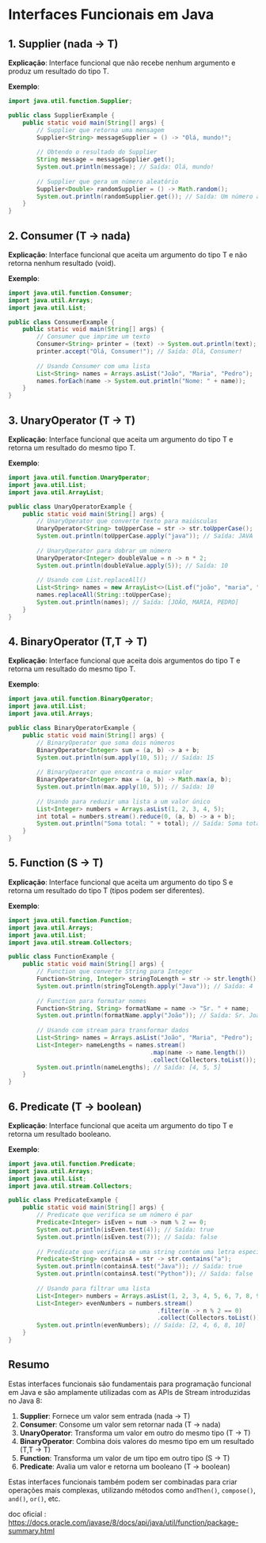 # Interfaces Funcionais em Java


## 1. Supplier (nada → T)

**Explicação**: Interface funcional que não recebe nenhum argumento e produz um resultado do tipo T.

**Exemplo**:
```java
import java.util.function.Supplier;

public class SupplierExample {
    public static void main(String[] args) {
        // Supplier que retorna uma mensagem
        Supplier<String> messageSupplier = () -> "Olá, mundo!";
        
        // Obtendo o resultado do Supplier
        String message = messageSupplier.get();
        System.out.println(message); // Saída: Olá, mundo!
        
        // Supplier que gera um número aleatório
        Supplier<Double> randomSupplier = () -> Math.random();
        System.out.println(randomSupplier.get()); // Saída: Um número aleatório entre 0 e 1
    }
}
```

## 2. Consumer (T → nada)

**Explicação**: Interface funcional que aceita um argumento do tipo T e não retorna nenhum resultado (void).

**Exemplo**:
```java
import java.util.function.Consumer;
import java.util.Arrays;
import java.util.List;

public class ConsumerExample {
    public static void main(String[] args) {
        // Consumer que imprime um texto
        Consumer<String> printer = (text) -> System.out.println(text);
        printer.accept("Olá, Consumer!"); // Saída: Olá, Consumer!
        
        // Usando Consumer com uma lista
        List<String> names = Arrays.asList("João", "Maria", "Pedro");
        names.forEach(name -> System.out.println("Nome: " + name));
    }
}
```

## 3. UnaryOperator (T → T)

**Explicação**: Interface funcional que aceita um argumento do tipo T e retorna um resultado do mesmo tipo T.

**Exemplo**:
```java
import java.util.function.UnaryOperator;
import java.util.List;
import java.util.ArrayList;

public class UnaryOperatorExample {
    public static void main(String[] args) {
        // UnaryOperator que converte texto para maiúsculas
        UnaryOperator<String> toUpperCase = str -> str.toUpperCase();
        System.out.println(toUpperCase.apply("java")); // Saída: JAVA
        
        // UnaryOperator para dobrar um número
        UnaryOperator<Integer> doubleValue = n -> n * 2;
        System.out.println(doubleValue.apply(5)); // Saída: 10
        
        // Usando com List.replaceAll()
        List<String> names = new ArrayList<>(List.of("joão", "maria", "pedro"));
        names.replaceAll(String::toUpperCase);
        System.out.println(names); // Saída: [JOÃO, MARIA, PEDRO]
    }
}
```

## 4. BinaryOperator (T,T → T)

**Explicação**: Interface funcional que aceita dois argumentos do tipo T e retorna um resultado do mesmo tipo T.

**Exemplo**:
```java
import java.util.function.BinaryOperator;
import java.util.List;
import java.util.Arrays;

public class BinaryOperatorExample {
    public static void main(String[] args) {
        // BinaryOperator que soma dois números
        BinaryOperator<Integer> sum = (a, b) -> a + b;
        System.out.println(sum.apply(10, 5)); // Saída: 15
        
        // BinaryOperator que encontra o maior valor
        BinaryOperator<Integer> max = (a, b) -> Math.max(a, b);
        System.out.println(max.apply(10, 5)); // Saída: 10
        
        // Usando para reduzir uma lista a um valor único
        List<Integer> numbers = Arrays.asList(1, 2, 3, 4, 5);
        int total = numbers.stream().reduce(0, (a, b) -> a + b);
        System.out.println("Soma total: " + total); // Saída: Soma total: 15
    }
}
```

## 5. Function (S → T)

**Explicação**: Interface funcional que aceita um argumento do tipo S e retorna um resultado do tipo T (tipos podem ser diferentes).

**Exemplo**:
```java
import java.util.function.Function;
import java.util.Arrays;
import java.util.List;
import java.util.stream.Collectors;

public class FunctionExample {
    public static void main(String[] args) {
        // Function que converte String para Integer
        Function<String, Integer> stringToLength = str -> str.length();
        System.out.println(stringToLength.apply("Java")); // Saída: 4
        
        // Function para formatar nomes
        Function<String, String> formatName = name -> "Sr. " + name;
        System.out.println(formatName.apply("João")); // Saída: Sr. João
        
        // Usando com stream para transformar dados
        List<String> names = Arrays.asList("João", "Maria", "Pedro");
        List<Integer> nameLengths = names.stream()
                                        .map(name -> name.length())
                                        .collect(Collectors.toList());
        System.out.println(nameLengths); // Saída: [4, 5, 5]
    }
}
```

## 6. Predicate (T → boolean)

**Explicação**: Interface funcional que aceita um argumento do tipo T e retorna um resultado booleano.

**Exemplo**:
```java
import java.util.function.Predicate;
import java.util.Arrays;
import java.util.List;
import java.util.stream.Collectors;

public class PredicateExample {
    public static void main(String[] args) {
        // Predicate que verifica se um número é par
        Predicate<Integer> isEven = num -> num % 2 == 0;
        System.out.println(isEven.test(4)); // Saída: true
        System.out.println(isEven.test(7)); // Saída: false
        
        // Predicate que verifica se uma string contém uma letra específica
        Predicate<String> containsA = str -> str.contains("a");
        System.out.println(containsA.test("Java")); // Saída: true
        System.out.println(containsA.test("Python")); // Saída: false
        
        // Usando para filtrar uma lista
        List<Integer> numbers = Arrays.asList(1, 2, 3, 4, 5, 6, 7, 8, 9, 10);
        List<Integer> evenNumbers = numbers.stream()
                                          .filter(n -> n % 2 == 0)
                                          .collect(Collectors.toList());
        System.out.println(evenNumbers); // Saída: [2, 4, 6, 8, 10]
    }
}
```

## Resumo

Estas interfaces funcionais são fundamentais para programação funcional em Java e são amplamente utilizadas com as APIs de Stream introduzidas no Java 8:

1. **Supplier**: Fornece um valor sem entrada (nada → T)
2. **Consumer**: Consome um valor sem retornar nada (T → nada)
3. **UnaryOperator**: Transforma um valor em outro do mesmo tipo (T → T)
4. **BinaryOperator**: Combina dois valores do mesmo tipo em um resultado (T,T → T)
5. **Function**: Transforma um valor de um tipo em outro tipo (S → T)
6. **Predicate**: Avalia um valor e retorna um booleano (T → boolean)

Estas interfaces funcionais também podem ser combinadas para criar operações mais complexas, utilizando métodos como `andThen()`, `compose()`, `and()`, `or()`, etc.


doc oficial : https://docs.oracle.com/javase/8/docs/api/java/util/function/package-summary.html